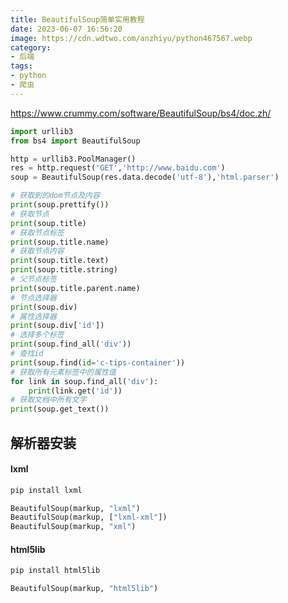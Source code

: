 ```yaml
---
title: BeautifulSoup简单实用教程
date: 2023-06-07 16:56:20
image: https://cdn.wdtwo.com/anzhiyu/python467567.webp
category: 
- 后端
tags: 
- python
- 爬虫
---
```

https://www.crummy.com/software/BeautifulSoup/bs4/doc.zh/
<!--more-->
```python
import urllib3
from bs4 import BeautifulSoup

http = urllib3.PoolManager()
res = http.request('GET','http://www.baidu.com')
soup = BeautifulSoup(res.data.decode('utf-8'),'html.parser')

# 获取到的dom节点及内容
print(soup.prettify())
# 获取节点
print(soup.title)
# 获取节点标签
print(soup.title.name)
# 获取节点内容
print(soup.title.text)
print(soup.title.string)
# 父节点标签
print(soup.title.parent.name)
# 节点选择器
print(soup.div)
# 属性选择器
print(soup.div['id'])
# 选择多个标签
print(soup.find_all('div'))
# 查找id
print(soup.find(id='c-tips-container'))
# 获取所有元素标签中的属性值
for link in soup.find_all('div'):
    print(link.get('id'))
# 获取文档中所有文字
print(soup.get_text())
```

## 解析器安装
#### lxml
```python
pip install lxml

BeautifulSoup(markup, "lxml")
BeautifulSoup(markup, ["lxml-xml"])
BeautifulSoup(markup, "xml")
```
#### html5lib
```python
pip install html5lib

BeautifulSoup(markup, "html5lib")
```



























#
